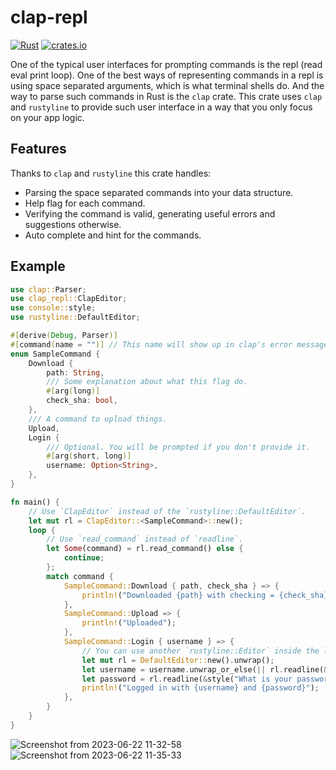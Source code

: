 # clap-repl

[![Rust](https://github.com/HKalbasi/clap-repl/actions/workflows/rust.yml/badge.svg)](https://github.com/HKalbasi/clap-repl/actions/workflows/rust.yml)
[![crates.io](https://img.shields.io/crates/v/clap-repl.svg)](https://crates.io/crates/clap-repl)

One of the typical user interfaces for prompting commands is the repl (read eval print loop). One of the best ways of representing commands in a repl
is using space separated arguments, which is what terminal shells do. And the way to parse such commands in Rust is the `clap` crate. This crate uses
`clap` and `rustyline` to provide such user interface in a way that you only focus on your app logic.

## Features

Thanks to `clap` and `rustyline` this crate handles:
* Parsing the space separated commands into your data structure.
* Help flag for each command.
* Verifying the command is valid, generating useful errors and suggestions otherwise.
* Auto complete and hint for the commands.

## Example

```Rust
use clap::Parser;
use clap_repl::ClapEditor;
use console::style;
use rustyline::DefaultEditor;

#[derive(Debug, Parser)]
#[command(name = "")] // This name will show up in clap's error messages, so it is important to set it to "".
enum SampleCommand {
    Download {
        path: String,
        /// Some explanation about what this flag do.
        #[arg(long)]
        check_sha: bool,
    },
    /// A command to upload things.
    Upload,
    Login {
        /// Optional. You will be prompted if you don't provide it.
        #[arg(short, long)]
        username: Option<String>,
    },
}

fn main() {
    // Use `ClapEditor` instead of the `rustyline::DefaultEditor`.
    let mut rl = ClapEditor::<SampleCommand>::new();
    loop {
        // Use `read_command` instead of `readline`.
        let Some(command) = rl.read_command() else {
            continue;
        };
        match command {
            SampleCommand::Download { path, check_sha } => {
                println!("Downloaded {path} with checking = {check_sha}");
            },
            SampleCommand::Upload => {
                println!("Uploaded");
            },
            SampleCommand::Login { username } => {
                // You can use another `rustyline::Editor` inside the loop.
                let mut rl = DefaultEditor::new().unwrap();
                let username = username.unwrap_or_else(|| rl.readline(&style("What is your username? ").bold().to_string()).unwrap());
                let password = rl.readline(&style("What is your password? ").bold().to_string()).unwrap();
                println!("Logged in with {username} and {password}");
            },
        }
    }
}
```
![Screenshot from 2023-06-22 11-32-58](https://github.com/HKalbasi/clap-repl/assets/45197576/2c1b2ceb-e562-4536-8b42-4025d5a9674a)
![Screenshot from 2023-06-22 11-35-33](https://github.com/HKalbasi/clap-repl/assets/45197576/bec9110e-a399-41e4-8f63-1c8592338625)


